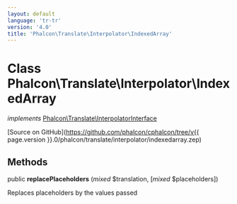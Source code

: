 ```yaml
---
layout: default
language: 'tr-tr'
version: '4.0'
title: 'Phalcon\Translate\Interpolator\IndexedArray'
---
```

# Class **Phalcon\Translate\Interpolator\IndexedArray**

*implements* [Phalcon\Translate\InterpolatorInterface](Phalcon_Translate_InterpolatorInterface)

[Source on GitHub](https://github.com/phalcon/cphalcon/tree/v{{ page.version }}.0/phalcon/translate/interpolator/indexedarray.zep)

## Methods

public **replacePlaceholders** (*mixed* $translation, [*mixed* $placeholders])

Replaces placeholders by the values passed